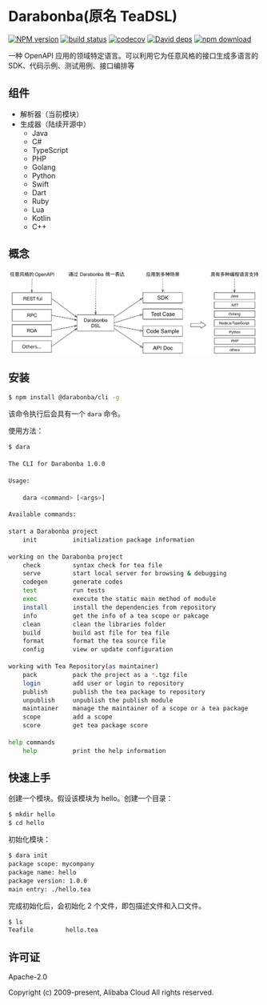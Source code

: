 # Darabonba(原名 TeaDSL)

[![NPM version][npm-image]][npm-url]
[![build status][travis-image]][travis-url]
[![codecov][cov-image]][cov-url]
[![David deps][david-image]][david-url]
[![npm download][download-image]][download-url]

[npm-image]: https://img.shields.io/npm/v/@darabonba/parser.svg?style=flat-square
[npm-url]: https://npmjs.org/package/@darabonba/parser
[travis-image]: https://img.shields.io/travis/aliyun/darabonba.svg?style=flat-square
[travis-url]: https://travis-ci.org/aliyun/darabonba
[cov-image]: https://codecov.io/gh/aliyun/darabonba/branch/master/graph/badge.svg
[cov-url]: https://codecov.io/gh/aliyun/darabonba
[david-image]: https://img.shields.io/david/aliyun/darabonba.svg?style=flat-square
[david-url]: https://david-dm.org/aliyun/darabonba
[download-image]: https://img.shields.io/npm/dm/@darabonba/parser.svg?style=flat-square
[download-url]: https://npmjs.org/package/@darabonba/parser

一种 OpenAPI 应用的领域特定语言。可以利用它为任意风格的接口生成多语言的 SDK、代码示例、测试用例、接口编排等

## 组件

- 解析器（当前模块）
- 生成器（陆续开源中）
    - Java
    - C#
    - TypeScript
    - PHP
    - Golang
    - Python
    - Swift
    - Dart
    - Ruby
    - Lua
    - Kotlin
    - C++

## 概念

![](./fixtures/concept.svg)

## 安装

```sh
$ npm install @darabonba/cli -g
```

该命令执行后会具有一个 `dara` 命令。

使用方法：

```sh
$ dara

The CLI for Darabonba 1.0.0

Usage:

    dara <command> [<args>]

Available commands:

start a Darabonba project
    init          initialization package information

working on the Darabonba project
    check         syntax check for tea file
    serve         start local server for browsing & debugging
    codegen       generate codes
    test          run tests
    exec          execute the static main method of module
    install       install the dependencies from repository
    info          get the info of a tea scope or pakcage
    clean         clean the libraries folder
    build         build ast file for tea file
    format        format the tea source file
    config        view or update configuration

working with Tea Repository(as maintainer)
    pack          pack the project as a *.tgz file
    login         add user or login to repository
    publish       publish the tea package to repository
    unpublish     unpublish the publish module
    maintainer    manage the maintainer of a scope or a tea package
    scope         add a scope
    score         get tea package score

help commands
    help          print the help information

```

## 快速上手

创建一个模块。假设该模块为 hello。创建一个目录：

```sh
$ mkdir hello
$ cd hello
```

初始化模块：

```sh
$ dara init
package scope: mycompany
package name: hello
package version: 1.0.0
main entry: ./hello.tea
```

完成初始化后，会初始化 2 个文件，即包描述文件和入口文件。

```sh
$ ls
Teafile         hello.tea
```

## 许可证
Apache-2.0

Copyright (c) 2009-present, Alibaba Cloud All rights reserved.
